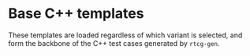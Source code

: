 # Base C++ templates

These templates are loaded regardless of which variant is selected, and form
the backbone of the C++ test cases generated by `rtcg-gen`.